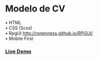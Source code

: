 # Modelo de CV

• HTML  
• CSS (Scss)  
• RpgUI http://ronenness.github.io/RPGUI/  
• Mobile First

### [Live Demo](https://github.com/jose-wernerson)
